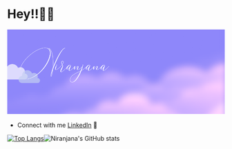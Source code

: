 # Hey!!👋🏾
![image](https://github.com/Niranjana123-art/Niranjana/blob/main/Niranjana.png)
- Connect with me <a href="https://www.linkedin.com/in/niranjana-b-nair-48b976203/">LinkedIn</a> 💼



[![Top Langs](https://github-readme-stats.vercel.app/api/top-langs/?username=Niranjana123-art&layout=compact&align=left)](https://github.com/Niranjana123-art/github-readme-stats)![Niranjana's GitHub stats](https://github-readme-stats.vercel.app/api?username=Niranjana123-art&theme=transparent)


